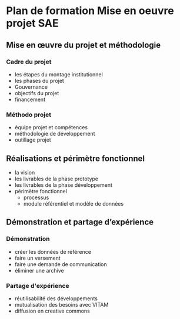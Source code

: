 # Plan de formation Mise en oeuvre projet SAE
## Mise en œuvre du projet et méthodologie
### Cadre du projet
* les étapes du montage institutionnel
* les phases du projet
* Gouvernance
* objectifs du projet
* financement

### Méthodo projet
* équipe projet et compétences
* méthodologie de développement
* outillage projet

## Réalisations et périmètre fonctionnel
* la vision
* les livrables de la phase prototype
* les livrables de la phase développement
* périmètre fonctionnel
  * processus
  * module référentiel et modèle de données


## Démonstration et partage d’expérience
### Démonstration
* créer les données de référence
* faire un versement
* faire une demande de communication
* éliminer une archive

### Partage d'expérience
* réutilisabilité des développements
* mutualisation des besoins avec VITAM
* diffusion en creative commons
